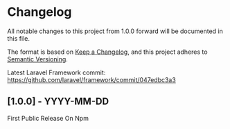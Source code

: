 # Changelog

All notable changes to this project from 1.0.0 forward will be documented in this file.

The format is based on [Keep a Changelog](https://keepachangelog.com/en/1.0.0/),
and this project adheres to [Semantic Versioning](https://semver.org/spec/v2.0.0.html).

Latest Laravel Framework commit: https://github.com/laravel/framework/commit/047edbc3a3

## [1.0.0] - YYYY-MM-DD

First Public Release On Npm
